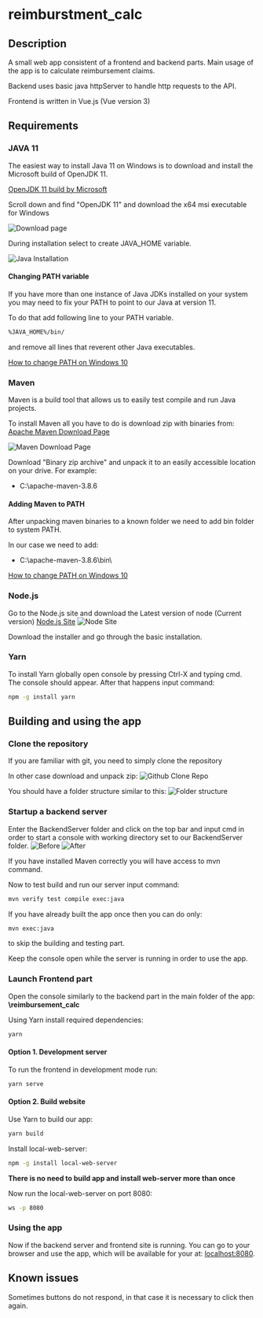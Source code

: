 # reimburstment_calc

## Description

A small web app consistent of a frontend and backend parts.
Main usage of the app is to calculate reimbursement claims.

Backend uses basic java httpServer to handle http requests to the API.

Frontend is written in Vue.js (Vue version 3)

## Requirements

### JAVA 11

The easiest way to install Java 11 on Windows is to download 
and install the Microsoft build of OpenJDK 11.

[OpenJDK 11 build by Microsoft](https://docs.microsoft.com/en-us/java/openjdk/download)

Scroll down and find "OpenJDK 11" and download the x64 msi executable for Windows

![Download page](https://github.com/ZetrextJG/reimburstment_calc/blob/main/intructions/MicrosoftOpenJDK.png?raw=true)

During installation select to create JAVA_HOME variable.

![Java Installation](https://github.com/ZetrextJG/reimburstment_calc/blob/main/intructions/InstallingJava.PNG?raw=true)

#### Changing PATH variable

If you have more than one instance of Java JDKs installed on your system 
you may need to fix your PATH to point to our Java at version 11.

To do that add following line to your PATH variable.
```html
%JAVA_HOME%/bin/
```
and remove all lines that reverent other Java executables.

[How to change PATH on Windows 10](https://www.architectryan.com/2018/03/17/add-to-the-path-on-windows-10/)

### Maven
Maven is a build tool that allows us to easily test compile and run Java projects.

To install Maven all you have to do is download zip with binaries from:
[Apache Maven Download Page](https://maven.apache.org/download.cgi)

![Maven Download Page](https://github.com/ZetrextJG/reimburstment_calc/blob/main/intructions/MavenDownload.PNG?raw=true)

Download "Binary zip archive" and unpack it to an easily accessible location on your drive.
For example:
- C:\apache-maven-3.8.6

#### Adding Maven to PATH

After unpacking maven binaries to a known folder we need to add bin folder 
to system PATH.

In our case we need to add:
- C:\apache-maven-3.8.6\bin\
 
[How to change PATH on Windows 10](https://www.architectryan.com/2018/03/17/add-to-the-path-on-windows-10/)

### Node.js

Go to the Node.js site and download the Latest version of node (Current version)
[Node.js Site](https://nodejs.org/en/)
![Node Site](https://github.com/ZetrextJG/reimburstment_calc/blob/main/intructions/Node.PNG?raw=true)

Download the installer and go through the basic installation.

### Yarn

To install Yarn globally open console by pressing Ctrl-X and typing cmd.
The console should appear.
After that happens input command:
```bash
npm -g install yarn
```

## Building and using the app

### Clone the repository

If you are familiar with git, you need to simply clone the repository

In other case download and unpack zip:
![Github Clone Repo](https://github.com/ZetrextJG/reimburstment_calc/blob/main/intructions/clone.PNG?raw=true)

You should have a folder structure similar to this:
![Folder structure](https://github.com/ZetrextJG/reimburstment_calc/blob/main/intructions/Folders.PNG?raw=true)

### Startup a backend server
Enter the BackendServer folder and click on the top bar and input cmd
in order to start a console with working directory set to our BackendServer folder.
![Before](https://github.com/ZetrextJG/reimburstment_calc/blob/main/intructions/TopBarBefore.PNG?raw=true)
![After](https://github.com/ZetrextJG/reimburstment_calc/blob/main/intructions/TopBarAfter.png?raw=true)

If you have installed Maven correctly you will have access to mvn command.

Now to test build and run our server input command:
```bash
mvn verify test compile exec:java
```
If you have already built the app once then you can do only:
```bash
mvn exec:java
```
to skip the building and testing part.

Keep the console open while the server is running in order to use the app.

### Launch Frontend part

Open the console similarly to the backend part in the main folder of the app:
**\reimbursement_calc**

Using Yarn install required dependencies:
```bash
yarn
```

#### Option 1. Development server

To run the frontend in development mode run:

```bash
yarn serve
```

#### Option 2. Build website

Use Yarn to build our app:
```bash
yarn build
```
Install local-web-server:
```bash
npm -g install local-web-server
```

**There is no need to build app and install web-server more than once**

Now run the local-web-server on port 8080:

```bash
ws -p 8080
```

### Using the app

Now if the backend server and frontend site is running. 
You can go to your browser and use the app, which will be available for your
at: [localhost:8080]("http://localhost:8080").

## Known issues
Sometimes buttons do not respond, in that case it is necessary to click then again.
